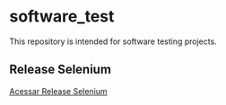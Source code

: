 # software_test
This repository is intended for software testing projects.

## Release Selenium

[Acessar Release Selenium](https://selenium-release.storage.googleapis.com/index.html)

